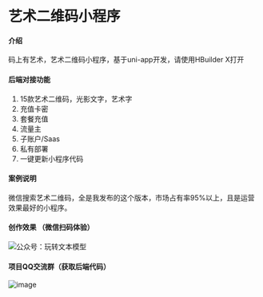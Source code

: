 # 艺术二维码小程序

#### 介绍
码上有艺术，艺术二维码小程序，基于uni-app开发，请使用HBuilder X打开

#### 后端对接功能
1. 15款艺术二维码，光影文字，艺术字
2. 充值卡密
3. 套餐充值
4. 流量主
5. 子账户/Saas
6. 私有部署
7. 一键更新小程序代码

#### 案例说明
微信搜索艺术二维码，全是我发布的这个版本，市场占有率95%以上，且是运营效果最好的小程序。

#### 创作效果 （微信扫码体验）
![公众号：玩转文本模型](https://www.openaix.top/wp-content/uploads/2023/08/4d40d0f7fb110216.png)

#### 项目QQ交流群（获取后端代码）
![image](https://github.com/aigcpro/QrArt/assets/21351751/d17e1270-3669-482e-be04-6eaae8fa4a5a)
